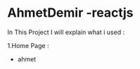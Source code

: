 # AhmetDemir -reactjs


In This Project I will explain what i used : 

1.Home Page : 
<ul>
  <li>ahmet</li>
  </ul>
